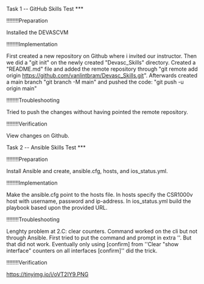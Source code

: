 Task 1 -- GitHub Skills Test ***

!!!!!!!!Preparation

Installed the DEVASCVM

!!!!!!!!Implementation

First created a new repository on Github where i invited our instructor.
Then we did a "git init" on the newly created "Devasc_Skills" directory. Created a "README.md" file and added the remote repository through "git remote add origin https://github.com/vanlintbram/Devasc_Skills.git". Afterwards created a main branch "git branch -M main" and pushed the code: "git push -u origin main"

!!!!!!!!Troubleshooting

Tried to push the changes without having pointed the remote repository.

!!!!!!!!Verification

View changes on Github.






Task 2 -- Ansible Skills Test ***

!!!!!!!!Preparation

Install Ansible and create, ansible.cfg, hosts, and ios_status.yml.

!!!!!!!!Implementation

Make the ansible.cfg point to the hosts file. In hosts specify the CSR1000v host with username, password and ip-address. In ios_status.yml build the playbook based upon the provided URL.

!!!!!!!!Troubleshooting

Lenghty problem at 2.C: clear counters. Command worked on the cli but not through Ansible. First tried to put the command and prompt in extra ''. But that did not work. Eventually only using [confirm] from ''Clear "show interface" counters on all interfaces [confirm]'' did the trick.

!!!!!!!!Verification


https://tinyimg.io/i/oVT2IY9.PNG
